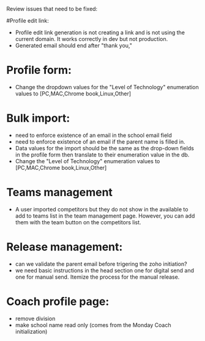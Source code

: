 Review issues that need to be fixed:

#Profile edit link:
- Profile edit link generation is not creating a link and is not using the current domain. It works correctly in dev but not production.
- Generated email should end after "thank you,"

# Profile form:
- Change the dropdown values for the "Level of Technology" enumeration values to [PC,MAC,Chrome book,Linux,Other]

# Bulk import:
- need to enforce existence of an email in the school email field 
- need to enforce existence of an email if the parent name is filled in.
- Data values for the import should be the same as the drop-down fields in the profile form then translate to their enumeration value in the db.
- Change the "Level of Technology" enumeration values to [PC,MAC,Chrome book,Linux,Other]

# Teams management
- A user imported competitors but they do not show in the available to add to teams list in the team management page. However, you can add them with the team button on the competitors list. 

# Release management:
- can we validate the parent email before trigering the zoho initiation? 
- we need basic instructions in the head section one for digital send and one for manual send. Itemize the process for the manual release. 

# Coach profile page:
- remove division
- make school name read only (comes from the Monday Coach initialization)